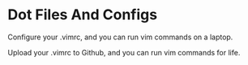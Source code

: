 # Dot Files And Configs

Configure your .vimrc, and you can run vim commands on a laptop.

Upload your .vimrc to Github, and you can run vim commands for life.
